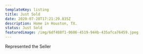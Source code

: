 ```yaml
---
templateKey: listing
title: Just Sold
date: 2020-07-28T17:21:29.835Z
description: Home in Houston, TX.
status: Just Sold
featuredimage: /img/6df488f1-0606-4519-944b-435afca76459.jpeg
---
```

Represented the Seller